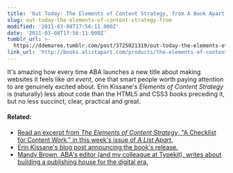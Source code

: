 ```yaml
---
title: 'Out Today: The Elements of Content Strategy, from A Book Apart'
slug: out-today-the-elements-of-content-strategy-from
modified: '2011-03-08T17:56:11.000Z'
date: '2011-03-08T17:56:11.000Z'
tumblr_url: >-
  https://ddemaree.tumblr.com/post/3725021319/out-today-the-elements-of-content-strategy-from
link_url: 'http://books.alistapart.com/products/the-elements-of-content-strategy'
---
```

It's amazing how every time ABA launches a new title about making websites it feels like _an event_, one that smart people worth paying attention to are genuinely excited about. Erin Kissane's _Elements of Content Strategy_ is (naturally) less about code than the HTML5 and CSS3 books preceding it, but no less succinct, clear, practical and great.

#### Related:

*   [Read an excerpt from _The Elements of Content Strategy_, "A Checklist for Content Work," in this week's issue of _A List Apart_.](http://www.alistapart.com/articles/a-checklist-for-content-work/)
*   [Erin Kissane's blog post announcing the book's release.](http://incisive.nu/2011/now-out-the-elements-of-content-strategy/)
*   [Mandy Brown, ABA's editor (and my colleague at Typekit), writes about building a publishing house for the digital era.](http://aworkinglibrary.com/library/archives/three/)
